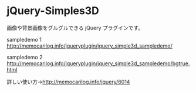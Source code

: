 jQuery-Simples3D
================

画像や背景画像をグルグルできる jQuery プラグインです。


sampledemo 1
  <http://memocarilog.info/jqueryplugin/jquery_simple3d_sampledemo/>

sampledemo 2
  <http://memocarilog.info/jqueryplugin/jquery_simple3d_sampledemo/bgtrue.html>



  詳しい使い方→<http://memocarilog.info/jquery/6014>
